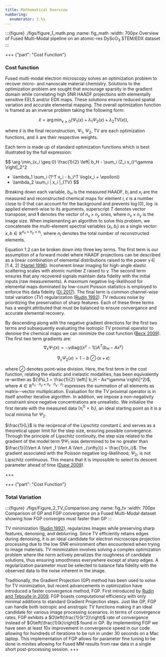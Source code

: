 ```yaml
---
title: Mathematical Overview
numbering:
  enumerator: 3.%s
---
```


:::{figure} ./figs/figure_1_math.png
:name: fig_math
:width: 700px
Overview of Fused Multi-Modal pipeline on an atomic-res DyScO$_3$ STEM/EDX dataset
:::

+++ {"part": "Cost Function"} 

### Cost function

Fused multi-modal electron microscopy solves an optimization problem to recover micro- and nanoscale material chemistry. Solutions to the optimization problem are sought that encourage sparsity in the gradient domain while correlating high SNR HAADF projections with elementally sensitive EELS and/or EDX maps. These solutions ensure reduced spatial variation and accurate elemental mapping. The overall optimization function is framed as an inverse problem taking the following form:

$$
\hat{x} = \arg\min_{x\geq 0} \left( \Psi_1(x) + \lambda_1 \Psi_2(x) + \lambda_2 \text{TV}(x) \right),
$$

where $\hat{x}$ is the final reconstruction, $\Psi_1$, $\Psi_2$, $\text{TV}$ are each optimization functions, and $\lambda$ are their respective weights.

Each term is made up of standard optimization functions which is best illustrated by the full expression:

$$
\arg \min_{x_i \geq 0} \frac{1}{2} \left\| b_H - \sum_i (Z_i x_i)^\gamma \right\|_2^2 
+ \lambda_1 \sum_i (1^T x_i - b_i^T \log(x_i + \epsilon))
+ \lambda_2 \sum_i \| x_i \|_{TV} 
$$

Breaking down each variable, $b_H$ is the measured HAADF, $b_i$ and $x_i$ are the measured and reconstructed chemical maps for element $i$, $\epsilon$ is a number close to 0 that can account for the background and prevents $\log(0)$, $\log$ is applied element-wise to its arguments, superscript $T$ denotes vector transpose, and $\mathbf{1}$ denotes the vector of $n_x \times n_y$ ones, where $n_x \times n_y$ is the image size. When implementing an algorithm to solve this problem, we concatenate the multi-element spectral variables $(x_i, b_i)$ as a single vector: $x, b \in \mathbb{R}^{n_x \times n_y \times n_i}$, where $n_i$ denotes the total number of reconstructed elements.

Equation 1.2 can be broken down into three key terms. The first term is our assumption of a forward model where HAADF projections can be described as a linear combination of elemental distributions raised to the power γ ∈&nbsp; [1.4, 2] ([Hartel 1996](https://doi.org/10.1016/0304-3991(96)00020-4)). Incoherent linear imaging for high-angle elastic scattering scales with atomic number Z raised to γ. The second term ensures that any recovered signals maintain data fidelity with the initial inputs (raw measurements).  A maximum negative log-likelihood for elemental maps dominated by low-count Poisson statistics is employed to enforce this data fidelity ([Di 2017](https://doi.org/10.1364/OE.25.013107)). The final term is common channel-wise total variation ($TV$) regularization ([Rudin 1992](https://doi.org/10.1364/OE.25.013107)). $TV$ reduces noise by prioritizing the preservation of sharp features. Each of these three terms has a weight attributed that must be balanced to ensure convergance and accurate elemental recovery.

By descending along with the negative gradient directions for the first two terms and subsequently evaluating the isotropic TV proximal operator to denoise the chemical maps we can minimize the cost function ([Beck 2009](10.1109/TIP.2009.2028250)). The first two term gradients are:
$$
\nabla_x \Psi_1(x) = -\gamma \text{diag} \left( (x^\gamma - 1) \right) A^T \left( b_H - Ax^\gamma \right)
$$

$$
\nabla_x \Psi_2(x) = 1 - b \oslash (x + \epsilon)
$$

where $\oslash$ denotes point-wise division. Here, the first term in the cost function, relating the elastic and inelastic modalities, has been equivalently re-written as ${\Psi_1 = \frac{1}{2} \left\| b_H - Ax^\gamma \right\|^2}$, where ${A \in \mathbb{R}^{n_x \cdot n_y \times n_{x} \cdot n_{y} \cdot n_i}}$ expresses the summation of all elements as matrix--vector multiplication. Evaluation for the TV proximal operator is in itself another iterative algorithm. In addition, we impose a non-negativity constraint since negative concentrations are unrealistic. We initialize the first iterate with the measured data ${(x^0_i = b_i)}$, an ideal starting point as it is a local minima for $\Psi_2$.

$\frac{1}{L}$ is the reciprocal of the Lipschitz constant $L$ and serves as a theoretical upper limit for the step size, ensuring possible convergence. Through the principle of Lipschitz continuity, the step size related to the gradient of the model term $\nabla \Psi_1$ was determined to be no greater than $\frac{1}{(\Vert A \Vert _1 \Vert A \Vert _{\infty})} = \frac{1}{n_i}$. The gradient associated with the Poisson negative log-likelihood, $\Psi_2$, is not Lipschitz continuous.  This means that it is impossible to select its descent parameter ahead of time ([Dupe 2009](10.1109/TIP.2008.2008223)).

+++

+++ {"part": "Cost Function"} 

### Total Variation

:::{figure} ./figs/Figure_2_TV_Comparison.png
:name: fig_tv
:width: 700px
Comparison of GP and FGP convergence on a Fused Multi-Modal dataset showing how FGP converges must faster than GP
:::

TV minimization ([Rudin 1992](https://doi.org/10.1364/OE.25.013107)), regularizes images while preserving sharp features, denoising, and deblurring. Since TV efficiently retains edges during denoising, it is an ideal candidate for electron microscope projection processing due to the low SNR environment often encountered when trying to image materials. TV minimization involves solving a complex optimization problem where the norm actively penalizes the roughness of candidate solutions, thus ensuring smoothness everywhere except at sharp edges. A regularization parameter must be selected to balance fata fidelity with the observed data to the noise inherent in the image.

Traditionally, the Gradient Projection (GP) method has been used to solve for TV minimization, but recent advancements in optimization have introduced a faster convergence method, FGP. First introduced by [Rudin and Teboulle in 2009](10.1109/TIP.2009.2028250), FGP boasts computational efficiency with only minimal additions to standard Gradient Projection steps.  Just like GP, FGP can handle both isotropic and anistropic TV functions making it an ideal candidate for various image processing scenarios.  In terms of convergence rates, FGP exhibits a $O\left(\frac{1}{k^2}\right)$ rate of convergence instead of $O\left(\frac{1}{k}\right)$ found in GP. By implementing FGP we have seen at least 10x improvement in convergence speed in our code allowing for hundreds of iterations to be run in under 30 seconds on a Mac laptop. This implementation of FGP allows for parameter fine tuning to be done in minites allowing for Fused MM results from raw data in a single short post-processing session.
+++